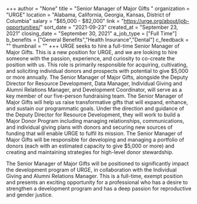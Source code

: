 +++
author = "None"
title = "Senior Manager of Major Gifts "
organization = "URGE"
location = "Alabama, California, Georgia, Kansas, District of Columbia"
salary = "$65,000 - $82,000"
link = "https://urge.org/about/job-opportunities/"
sort_date = "2021-09-23"
created_at = "September 23, 2021"
closing_date = "September 30, 2021"
a_job_type = ["Full Time"]
b_benefits = ["General Benefits","Health Insurance","Dental"]
c_feedback = ""
thumbnail = ""
+++
URGE seeks to hire a full-time Senior Manager of Major Gifts. This is a new position for URGE, and we are looking to hire someone with the passion, experience, and curiosity to co-create the position with us. This role is primarily responsible for acquiring, cultivating, and soliciting individual donors and prospects with potential to give $5,000 or more annually.
The Senior Manager of Major Gifts, alongside the Deputy Director for Resource Development, Data Manager, Individual Giving and Alumni Relations Manager, and Development Coordinator, will serve as a key member of our five-person fundraising team. The Senior Manager of Major Gifts will help us raise transformative gifts that will expand, enhance, and sustain our programmatic goals. Under the direction and guidance of the Deputy Director for Resource Development, they will work to build a Major Donor Program including managing relationships, communications, and individual giving plans with donors and securing new sources of funding that will enable URGE to fulfil its mission. The Senior Manager of Major Gifts will be responsible for developing and managing a portfolio of donors (each with an estimated capacity to give $5,000 or more) and creating and maintaining strategies for high-level donor stewardship.

The Senior Manager of Major Gifts will be positioned to significantly impact the development program of URGE, in collaboration with the Individual Giving and Alumni Relations Manager. This is a full-time, exempt position and presents an exciting opportunity for a professional who has a desire to strengthen a development program and has a deep passion for reproductive and gender justice.
